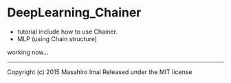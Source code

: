 # DeepLearning_Chainer

- tutorial include how to use Chainer.
- MLP (using Chain structure)

working now...

---

Copyright (c) 2015 Masahiro Imai
Released under the MIT license
